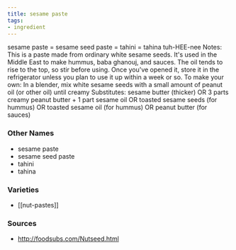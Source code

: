 ```yaml
---
title: sesame paste
tags:
- ingredient
---
```

sesame paste = sesame seed paste = tahini = tahina tuh-HEE-nee Notes: This is a paste made from ordinary white sesame seeds. It's used in the Middle East to make hummus, baba ghanouj, and sauces. The oil tends to rise to the top, so stir before using. Once you've opened it, store it in the refrigerator unless you plan to use it up within a week or so. To make your own: In a blender, mix white sesame seeds with a small amount of peanut oil (or other oil) until creamy Substitutes: sesame butter (thicker) OR 3 parts creamy peanut butter + 1 part sesame oil OR toasted sesame seeds (for hummus) OR toasted sesame oil (for hummus) OR peanut butter (for sauces)

### Other Names

* sesame paste
* sesame seed paste
* tahini
* tahina

### Varieties

* [[nut-pastes]]

### Sources
* http://foodsubs.com/Nutseed.html
